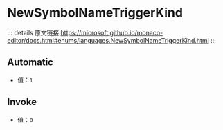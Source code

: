 # NewSymbolNameTriggerKind

<backTop />
        
::: details 原文链接
https://microsoft.github.io/monaco-editor/docs.html#enums/languages.NewSymbolNameTriggerKind.html
:::

## Automatic
- 值：`1`
## Invoke
- 值：`0`
